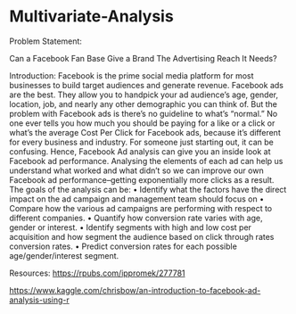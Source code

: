 # Multivariate-Analysis

Problem Statement:

Can a Facebook Fan Base Give a Brand The Advertising Reach It Needs?

Introduction:
Facebook is the prime social media platform for most businesses to build target audiences and generate revenue.
Facebook ads are the best. They allow you to handpick your ad audience’s age, gender, location, job, and nearly any other demographic you can think of.
But the problem with Facebook ads is there’s no guideline to what’s “normal.” No one ever tells you how much you should be paying for a like or a click or what’s the average Cost Per Click for Facebook ads, because it’s different for every business and industry.
For someone just starting out, it can be confusing. 
Hence, Facebook Ad analysis can give you an inside look at Facebook ad performance.
Analysing the elements of each ad can help us understand what worked and what didn’t so we can improve our own Facebook ad performance–getting exponentially more clicks as a result.
The goals of the analysis can be:
•	Identify what the factors have the direct impact on the ad campaign and management team should focus on
•	Compare how the various ad campaigns are performing with respect to different companies.
•	Quantify how conversion rate varies with age, gender or interest.
•	Identify segments with high and low cost per acquisition and how segment the audience based on click through rates conversion rates.
•	Predict conversion rates for each possible age/gender/interest segment.

Resources:
https://rpubs.com/ippromek/277781

https://www.kaggle.com/chrisbow/an-introduction-to-facebook-ad-analysis-using-r
